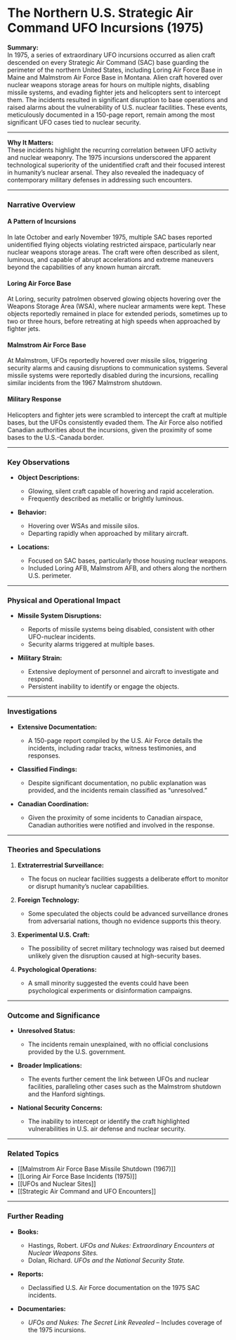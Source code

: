 # The Northern U.S. Strategic Air Command UFO Incursions (1975)

**Summary:**  
In 1975, a series of extraordinary UFO incursions occurred as alien craft descended on every Strategic Air Command (SAC) base guarding the perimeter of the northern United States, including Loring Air Force Base in Maine and Malmstrom Air Force Base in Montana. Alien craft hovered over nuclear weapons storage areas for hours on multiple nights, disabling missile systems, and evading fighter jets and helicopters sent to intercept them. The incidents resulted in significant disruption to base operations and raised alarms about the vulnerability of U.S. nuclear facilities. These events, meticulously documented in a 150-page report, remain among the most significant UFO cases tied to nuclear security.

---

**Why It Matters:**  
These incidents highlight the recurring correlation between UFO activity and nuclear weaponry. The 1975 incursions underscored the apparent technological superiority of the unidentified craft and their focused interest in humanity’s nuclear arsenal. They also revealed the inadequacy of contemporary military defenses in addressing such encounters.

---

### **Narrative Overview**

#### **A Pattern of Incursions**

In late October and early November 1975, multiple SAC bases reported unidentified flying objects violating restricted airspace, particularly near nuclear weapons storage areas. The craft were often described as silent, luminous, and capable of abrupt accelerations and extreme maneuvers beyond the capabilities of any known human aircraft.

#### **Loring Air Force Base**

At Loring, security patrolmen observed glowing objects hovering over the Weapons Storage Area (WSA), where nuclear armaments were kept. These objects reportedly remained in place for extended periods, sometimes up to two or three hours, before retreating at high speeds when approached by fighter jets.

#### **Malmstrom Air Force Base**

At Malmstrom, UFOs reportedly hovered over missile silos, triggering security alarms and causing disruptions to communication systems. Several missile systems were reportedly disabled during the incursions, recalling similar incidents from the 1967 Malmstrom shutdown.

#### **Military Response**

Helicopters and fighter jets were scrambled to intercept the craft at multiple bases, but the UFOs consistently evaded them. The Air Force also notified Canadian authorities about the incursions, given the proximity of some bases to the U.S.-Canada border.

---

### **Key Observations**

- **Object Descriptions:**
    
    - Glowing, silent craft capable of hovering and rapid acceleration.
    - Frequently described as metallic or brightly luminous.
- **Behavior:**
    
    - Hovering over WSAs and missile silos.
    - Departing rapidly when approached by military aircraft.
- **Locations:**
    
    - Focused on SAC bases, particularly those housing nuclear weapons.
    - Included Loring AFB, Malmstrom AFB, and others along the northern U.S. perimeter.

---

### **Physical and Operational Impact**

- **Missile System Disruptions:**
    
    - Reports of missile systems being disabled, consistent with other UFO-nuclear incidents.
    - Security alarms triggered at multiple bases.
- **Military Strain:**
    
    - Extensive deployment of personnel and aircraft to investigate and respond.
    - Persistent inability to identify or engage the objects.

---

### **Investigations**

- **Extensive Documentation:**
    
    - A 150-page report compiled by the U.S. Air Force details the incidents, including radar tracks, witness testimonies, and responses.
- **Classified Findings:**
    
    - Despite significant documentation, no public explanation was provided, and the incidents remain classified as “unresolved.”
- **Canadian Coordination:**
    
    - Given the proximity of some incidents to Canadian airspace, Canadian authorities were notified and involved in the response.

---

### **Theories and Speculations**

1. **Extraterrestrial Surveillance:**
    
    - The focus on nuclear facilities suggests a deliberate effort to monitor or disrupt humanity’s nuclear capabilities.
2. **Foreign Technology:**
    
    - Some speculated the objects could be advanced surveillance drones from adversarial nations, though no evidence supports this theory.
3. **Experimental U.S. Craft:**
    
    - The possibility of secret military technology was raised but deemed unlikely given the disruption caused at high-security bases.
4. **Psychological Operations:**
    
    - A small minority suggested the events could have been psychological experiments or disinformation campaigns.

---

### **Outcome and Significance**

- **Unresolved Status:**
    
    - The incidents remain unexplained, with no official conclusions provided by the U.S. government.
- **Broader Implications:**
    
    - The events further cement the link between UFOs and nuclear facilities, paralleling other cases such as the Malmstrom shutdown and the Hanford sightings.
- **National Security Concerns:**
    
    - The inability to intercept or identify the craft highlighted vulnerabilities in U.S. air defense and nuclear security.

---

### **Related Topics**

- [[Malmstrom Air Force Base Missile Shutdown (1967)]]
- [[Loring Air Force Base Incidents (1975)]]
- [[UFOs and Nuclear Sites]]
- [[Strategic Air Command and UFO Encounters]]

---

### **Further Reading**

- **Books:**
    
    - Hastings, Robert. _UFOs and Nukes: Extraordinary Encounters at Nuclear Weapons Sites._
    - Dolan, Richard. _UFOs and the National Security State._
- **Reports:**
    
    - Declassified U.S. Air Force documentation on the 1975 SAC incidents.
- **Documentaries:**
    
    - _UFOs and Nukes: The Secret Link Revealed_ – Includes coverage of the 1975 incursions.

